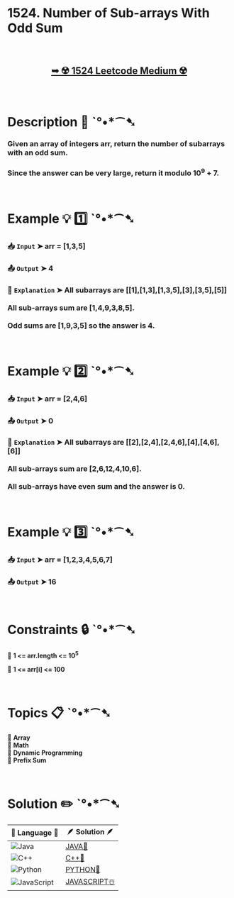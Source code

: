 # 1524. Number of Sub-arrays With Odd Sum

</br>

<h2 align="center"> 

<a href="https://leetcode.com/problems/number-of-sub-arrays-with-odd-sum/description/?envType=daily-question&envId=2025-02-25"><strong>➥ ☢️ 1524 Leetcode Medium ☢️ </strong></a>
</h2>

</br>

# Description 📜 ˋ°•*⁀➷

### Given an array of integers arr, return the number of subarrays with an odd sum.

### Since the answer can be very large, return it modulo 10<sup>9</sup> + 7.

</br>

# Example 💡 1️⃣ ˋ°•*⁀➷

  ### 📥 `Input`  ➤ arr = [1,3,5]

  ### 📤 `Output`  ➤ 4

  ### 🔦 `Explanation`  ➤ All subarrays are [[1],[1,3],[1,3,5],[3],[3,5],[5]]</br></br>All sub-arrays sum are [1,4,9,3,8,5].</br></br>Odd sums are [1,9,3,5] so the answer is 4.

</br>

# Example 💡 2️⃣ ˋ°•*⁀➷

  ### 📥 `Input` ➤ arr = [2,4,6]

  ### 📤 `Output`  ➤ 0

  ### 🔦 `Explanation` ➤  All subarrays are [[2],[2,4],[2,4,6],[4],[4,6],[6]]</br></br>All sub-arrays sum are [2,6,12,4,10,6].</br></br>All sub-arrays have even sum and the answer is 0.

</br>

# Example 💡 3️⃣ ˋ°•*⁀➷

  ### 📥 `Input` ➤ arr = [1,2,3,4,5,6,7]

  ### 📤 `Output`  ➤ 16

</br>

# Constraints 🔒 ˋ°•*⁀➷

🔹 **1 <= arr.length <= 10<sup>5</sup>** </br>

🔹 **1 <= arr[i] <= 100** </br>

</br>

# Topics 📋 ˋ°•*⁀➷

🔸 **Array**  </br>
🔸 **Math**  </br>
🔸 **Dynamic Programming**  </br>
🔸 **Prefix Sum**  </br>

</br>

# Solution ✏️ ˋ°•*⁀➷

| 📒 Language 📒  | 🪶 Solution 🪶 |
| ------------- | ------------- |
|  ![Java](https://img.shields.io/badge/java-%23ED8B00.svg?style=for-the-badge&logo=openjdk&logoColor=white)  | [JAVA🍁](https://github.com/Prakhar-002/LEETCODE/blob/main/%F0%9F%8D%84%20Daily%20Challenge%202025%20%F0%9F%8D%B3/%F0%9F%94%AC%20Examine%20Thoroughly%20%F0%9F%A7%AC/02%20Feb%20%F0%9F%92%90/25%20-%2002%20-%202025%20---%201524.%20Number%20of%20Sub-arrays%20With%20Odd%20Sum%20%E2%98%83%EF%B8%8F%20%F0%9F%8D%81%20%F0%9F%8D%B0%20%F0%9F%8E%B2/%F0%9F%8D%81JAVA%20-%201524.%20Number%20of%20Sub-arrays%20With%20Odd%20Sum.java) |
|  ![C++](https://img.shields.io/badge/c++-%2300599C.svg?style=for-the-badge&logo=c%2B%2B&logoColor=white)  | [C++🎲](https://github.com/Prakhar-002/LEETCODE/blob/main/%F0%9F%8D%84%20Daily%20Challenge%202025%20%F0%9F%8D%B3/%F0%9F%94%AC%20Examine%20Thoroughly%20%F0%9F%A7%AC/02%20Feb%20%F0%9F%92%90/25%20-%2002%20-%202025%20---%201524.%20Number%20of%20Sub-arrays%20With%20Odd%20Sum%20%E2%98%83%EF%B8%8F%20%F0%9F%8D%81%20%F0%9F%8D%B0%20%F0%9F%8E%B2/%F0%9F%8E%B2CPP%20-%201524.%20Number%20of%20Sub-arrays%20With%20Odd%20Sum.cpp)  |
|  ![Python](https://img.shields.io/badge/python-3670A0?style=for-the-badge&logo=python&logoColor=ffdd54)    | [PYTHON🍰](https://github.com/Prakhar-002/LEETCODE/blob/main/%F0%9F%8D%84%20Daily%20Challenge%202025%20%F0%9F%8D%B3/%F0%9F%94%AC%20Examine%20Thoroughly%20%F0%9F%A7%AC/02%20Feb%20%F0%9F%92%90/25%20-%2002%20-%202025%20---%201524.%20Number%20of%20Sub-arrays%20With%20Odd%20Sum%20%E2%98%83%EF%B8%8F%20%F0%9F%8D%81%20%F0%9F%8D%B0%20%F0%9F%8E%B2/%F0%9F%8D%B0PYTHON%20-%201524.%20Number%20of%20Sub-arrays%20With%20Odd%20Sum.py) |
| ![JavaScript](https://img.shields.io/badge/javascript-%23323330.svg?style=for-the-badge&logo=javascript&logoColor=%23F7DF1E)   | [JAVASCRIPT☃️](https://github.com/Prakhar-002/LEETCODE/blob/main/%F0%9F%8D%84%20Daily%20Challenge%202025%20%F0%9F%8D%B3/%F0%9F%94%AC%20Examine%20Thoroughly%20%F0%9F%A7%AC/02%20Feb%20%F0%9F%92%90/25%20-%2002%20-%202025%20---%201524.%20Number%20of%20Sub-arrays%20With%20Odd%20Sum%20%E2%98%83%EF%B8%8F%20%F0%9F%8D%81%20%F0%9F%8D%B0%20%F0%9F%8E%B2/%E2%98%83%EF%B8%8FJAVASCRIPT%20-%201524.%20Number%20of%20Sub-arrays%20With%20Odd%20Sum.js) |
